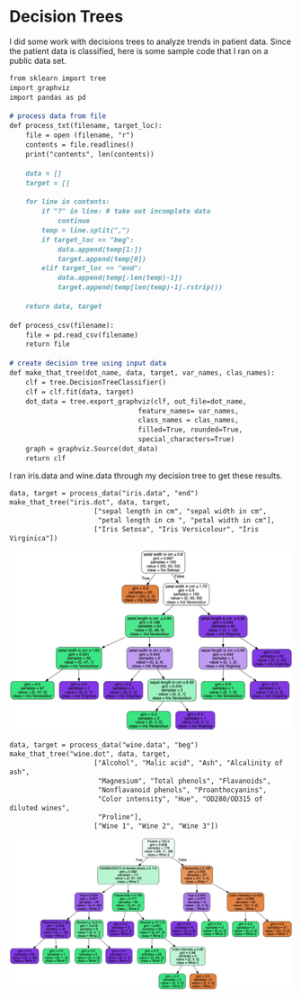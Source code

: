 # Decision Trees

I did some work with decisions trees to analyze trends in patient data. Since the patient data is classified, here is some sample code that I ran on a public data set.

```markdown
from sklearn import tree
import graphviz
import pandas as pd

# process data from file
def process_txt(filename, target_loc):
    file = open (filename, "r")
    contents = file.readlines()
    print("contents", len(contents))

    data = []
    target = []

    for line in contents:
        if "?" in line: # take out incomplete data
            continue
        temp = line.split(",")
        if target_loc == "beg":
            data.append(temp[1:])
            target.append(temp[0])
        elif target_loc == "end":
            data.append(temp[:len(temp)-1])
            target.append(temp[len(temp)-1].rstrip())

    return data, target

def process_csv(filename):
    file = pd.read_csv(filename)
    return file

# create decision tree using input data    
def make_that_tree(dot_name, data, target, var_names, clas_names):
    clf = tree.DecisionTreeClassifier()
    clf = clf.fit(data, target)
    dot_data = tree.export_graphviz(clf, out_file=dot_name,
                                feature_names= var_names,
                                class_names = clas_names,
                                filled=True, rounded=True,
                                special_characters=True)
    graph = graphviz.Source(dot_data)
    return clf
```

I ran iris.data and wine.data through my decision tree to get these results.
```
data, target = process_data("iris.data", "end")
make_that_tree("iris.dot", data, target,
                     ["sepal length in cm", "sepal width in cm",
                      "petal length in cm ", "petal width in cm"],
                     ["Iris Setosa", "Iris Versicolour", "Iris Virginica"])
```
![iris tree](/images/iris.jpeg)

```
data, target = process_data("wine.data", "beg")
make_that_tree("wine.dot", data, target,
                     ["Alcohol", "Malic acid", "Ash", "Alcalinity of ash",
                      "Magnesium", "Total phenols", "Flavanoids",
                      "Nonflavanoid phenols", "Proanthocyanins",
                      "Color intensity", "Hue", "OD280/OD315 of diluted wines",
                      "Proline"],
                     ["Wine 1", "Wine 2", "Wine 3"])
```
![wine tree](/images/wine.jpeg)
